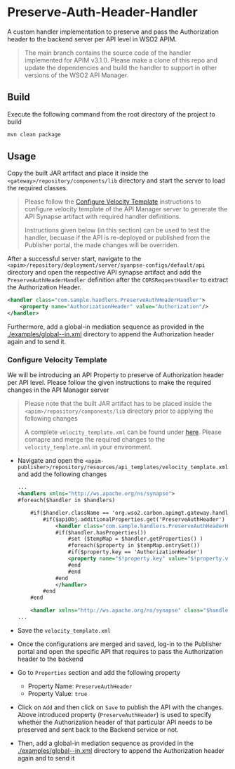 # Preserve-Auth-Header-Handler

A custom handler implementation to preserve and pass the Authorization header to the backend server per API level in WSO2 APIM.

> The main branch contains the source code of the handler implemented for APIM v3.1.0. Please make a clone of this repo and update the dependencies and build the handler to support in other versions of the WSO2 API Manager.

## Build

Execute the following command from the root directory of the project to build

```sh
mvn clean package
```

## Usage

Copy the built JAR artifact and place it inside the `<gateway>/repository/components/lib` directory and start the server to load the required classes.

> Please follow the [Configure Velocity Template](#configure-velocity-template) instructions to configure velocity template of the API Manager server to generate the API Synapse artifact with required handler definitions.
>
> Instructions given below (in this section) can be used to test the handler, becuase if the API is re-deployed or published from the Publisher portal, the made changes will be overriden.

After a successful server start, navigate to the `<apim>/repository/deployment/server/syanpse-configs/default/api` directory and open the respective API synapse artifact and add the `PreserveAuthHeaderHandler` definition after the `CORSRequestHandler` to extract the Authorization Header.

```xml
<handler class="com.sample.handlers.PreserveAuthHeaderHandler">
    <property name="AuthorizationHeader" value="Authorization"/>
</handler>
```

Furthermore, add a global-in mediation sequence as provided in the [./examples/global--in.xml](./example/global--in.xml) directory to append the Authorization header again and to send it.

### Configure Velocity Template

We will be introducing an API Property to preserve of Authorization header per API level. Please follow the given instructions to make the required changes in the API Manager server

> Please note that the built JAR artifact has to be placed inside the `<apim>/repository/components/lib` directory prior to applying the following changes
>
> A complete `velocity_template.xml` can be found under [here](example/velocity_template.xml). Please comapre and merge the required changes to the `velocity_template.xml` in your environment.

- Navigate and open the `<apim-publisher>/repository/resources/api_templates/velocity_template.xml` and add the following changes
  
    ```xml
    ...
    <handlers xmlns="http://ws.apache.org/ns/synapse">
    #foreach($handler in $handlers)

        #if($handler.className == 'org.wso2.carbon.apimgt.gateway.handlers.security.APIAuthenticationHandler')
            #if($apiObj.additionalProperties.get('PreserveAuthHeader') == true)
                <handler class="com.sample.handlers.PreserveAuthHeaderHandler">
                #if($handler.hasProperties())
                    #set ($tempMap = $handler.getProperties() )
                    #foreach($property in $tempMap.entrySet())
                    #if($property.key == 'AuthorizationHeader')
                    <property name="$!property.key" value="$!property.value" />
                    #end
                    #end
                #end
                </handler>
            #end
        #end

        <handler xmlns="http://ws.apache.org/ns/synapse" class="$handler.className">
    ...
    ```

- Save the `velocity_template.xml`
- Once the configurations are merged and saved, log-in to the Publisher portal and open the specific API that requires to pass the Authorization header to the backend
- Go to `Properties` section and add the following property
  - Property Name: `PreserveAuthHeader`
  - Property Value: `true`
- Click on `Add` and then click on `Save` to publish the API with the changes. Above introduced property (`PreserveAuthHeader`) is used to specify whether the Authorization header of that particular API needs to be preserved and sent back to the Backend service or not.
- Then, add a global-in mediation sequence as provided in the [./examples/global--in.xml](./example/global--in.xml) directory to append the Authorization header again and to send it
